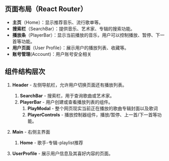 ## 页面布局（React Router）

- **主页**（Home）：显示推荐音乐、流行歌单等。
- **搜索栏**（SearchBar）：提供音乐、艺术家、专辑的搜索功能。
- **播放条**（PlayerBar）：显示当前播放的音乐，用户可以控制播放、暂停、下一首等功能。
- **用户页面**（User Profile）：展示用户的播放列表、收藏等。
- **账号管理**(Account)：用户账号安全相关

## 组件结构层次

1. **Header** - 左侧导航栏，允许用户切换页面还有播放列表。
   1. **SearchBar** - 搜索栏，用于查询歌曲或艺术家。
   2. **PlayerBar** - 用户创建或查看播放列表的组件。
      1. **PlayModal** - 整个网页现实当前正在播放的歌曲专辑封面以及歌词
      2. **PlayerControls** - 播放控制器组件，播放/暂停、上一首/下一首等功能。
2. **Main** - 右侧主界面
   1. **Home** - 歌手-专辑-playlist推荐

3. **UserProfile** - 展示用户信息及其喜好内容的页面。

